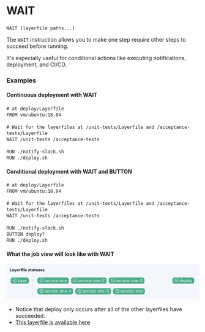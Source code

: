 # WAIT

`WAIT [layerfile paths...]`

The `WAIT` instruction allows you to make one step require other steps to succeed before running.

It's especially useful for conditional actions like executing notifications, deployment, and CI/CD.

### Examples

#### Continuous deployment with WAIT
```Layerfile
# at deploy/Layerfile
FROM vm/ubuntu:18.04

# Wait for the layerfiles at /unit-tests/Layerfile and /acceptance-tests/Layerfile
WAIT /unit-tests /acceptance-tests

RUN ./notify-slack.sh
RUN ./deploy.sh
```


#### Conditional deployment with WAIT and BUTTON
```Layerfile
# at deploy/Layerfile
FROM vm/ubuntu:18.04

# Wait for the layerfiles at /unit-tests/Layerfile and /acceptance-tests/Layerfile
WAIT /unit-tests /acceptance-tests

RUN ./notify-slack.sh
BUTTON deploy?
RUN ./deploy.sh
```

#### What the job view will look like with WAIT

![Advanced workflow graph example](/resources/layerfile-statuses.png)

- Notice that deploy only occurs after all of the other layerfiles have succeeded.
- [This layerfile is available here](https://github.com/distributed-containers-inc/layer-dag-example/blob/794172ae63a6fd59f46d714fcfbefc0a848f98ef/deploy/Layerfile)